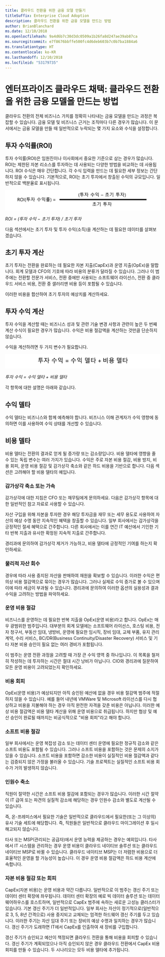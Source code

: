 ```yaml
---
title: 클라우드 전환을 위한 금융 모델 만들기
titleSuffix: Enterprise Cloud Adoption
description: 클라우드 전환을 위한 금융 모델을 만드는 방법
author: BrianBlanchard
ms.date: 12/10/2018
ms.openlocfilehash: 9a4d6b7c30d3dc0509a1b26fa8d247ae39ab87ca
ms.sourcegitcommit: e7f8676bbffe500fc4d6deb603b7c0b7ba1884a6
ms.translationtype: HT
ms.contentlocale: ko-KR
ms.lasthandoff: 12/10/2018
ms.locfileid: "53179735"
---
```

# <a name="enterprise-cloud-adoption-how-to-create-a-financial-model-for-cloud-transformation"></a>엔터프라이즈 클라우드 채택: 클라우드 전환을 위한 금융 모델을 만드는 방법

클라우드 전환의 전체 비즈니스 가치를 정확히 나타내는 금융 모델을 만드는 과정은 복잡할 수 있습니다. 금융 모델 및 비즈니스 근거는 조직마다 다른 경우가 많습니다. 이 문서에서는 금융 모델을 만들 때 일반적으로 누락되는 몇 가지 요소와 수식을 설정합니다.

## <a name="return-on-investment-roi"></a>투자 수익률(ROI)

투자 수익률(ROI)은 임원진이나 이사회에서 중요한 기준으로 삼는 경우가 많습니다. ROI는 제한된 자본 리소스를 투자하는 데 사용되는 다양한 방법을 비교하는 데 사용됩니다. ROI 수식은 매우 간단합니다. 각 수식 입력을 만드는 데 필요한 세부 정보는 간단하지 않을 수 있습니다. 기본적으로, ROI는 초기 투자에서 창출된 수익의 규모입니다. 일반적으로 백분율로 표시됩니다.

![투자 수익률(ROI) = (투자 수익 – 투자 비용) / 투자 비용](../_images/formula-roi.png)

<!-- markdownlint-disable MD036 -->
*ROI = (투자 수익 &minus; 초기 투자) / 초기 투자*
<!-- markdownlint-enable MD036 -->

다음 섹션에서는 초기 투자 및 투자 수익(소득)을 계산하는 데 필요한 데이터를 살펴보겠습니다.

## <a name="calculating-initial-investment"></a>초기 투자 계산

초기 투자는 전환을 완료하는 데 필요한 자본 지출(CapEx)과 운영 지출(OpEx)을 말합니다. 회계 모델과 CFO의 기호에 따라 비용의 분류가 달라질 수 있습니다. 그러나 이 범주에는 전환할 전문가 서비스, 전환 중에만 사용되는 소프트웨어 라이선스, 전환 중 클라우드 서비스 비용, 전환 중 샐러리맨 비용 등이 포함될 수 있습니다.

이러한 비용을 합산하여 초기 투자의 예상치를 계산하세요.

## <a name="calculating-the-gain-from-investment"></a>투자 수익 계산

투자 수익을 계산할 때는 비즈니스 성과 및 관련 기술 변경 사항과 관련이 높은 두 번째 계산 수식이 필요한 경우가 많습니다. 수익은 비용 절감액을 계산하는 것만큼 단순하지 않습니다.

수익을 계산하려면 두 가지 변수가 필요합니다.

![투자 수익 = 수익 델타 + 비용 델타](../_images/formula-gain-from-investment.png)

<!-- markdownlint-disable MD036 -->
*투자 수익 = 수익 델타 + 비용 델타*
<!-- markdownlint-enable MD036 -->

각 항목에 대한 설명은 아래와 같습니다.

## <a name="revenue-delta"></a>수익 델타

수익 델타는 비즈니스와 함께 예측해야 합니다. 비즈니스 이해 관계자가 수익 영향에 동의하면 이를 사용하여 수익 상태를 개선할 수 있습니다.

## <a name="cost-deltas"></a>비용 델타

비용 델타는 전환의 결과로 얻게 될 증가량 또는 감소량입니다. 비용 델타에 영향을 줄 수 있는 독립 변수는 여러 가지가 있습니다. 수익은 주로 자본 비용 절감, 비용 방지, 비용 회피, 운영 비용 절감 및 감가상각 축소와 같은 하드 비용을 기반으로 합니다. 다음 섹션은 고려해야 할 비용 델타의 예입니다.

### <a name="depreciation-reductions-or-acceleration"></a>감가상각 축소 또는 가속

감가상각에 대한 지침은 CFO 또는 재무팀에게 문의하세요. 다음은 감가상각 항목에 대한 일반적인 참고 자료로 사용할 수 있습니다.

자산 구입을 위해 자본을 투자한 경우 해당 투자금을 재무 또는 세무 용도로 사용하여 자산의 예상 수명 동안 지속적인 혜택을 창출할 수 있습니다. 일부 회사에서는 감가상각을 긍정적인 절세 혜택으로 간주합니다. 다른 회사에서는 이를 연간 IT 예산에서 기인한 기타 반복 지출과 유사한 확정된 지속적 지출로 간주합니다.

경리과에 문의하여 감가상각 제거가 가능하고, 비용 델타에 긍정적인 기여를 하는지 확인하세요.

### <a name="physical-asset-recovery"></a>물리적 자산 회수

경우에 따라 사용 중지된 자산을 판매하여 재원을 확보할 수 있습니다. 이러한 수익은 편의상 비용 절감액으로 묶이는 경우가 많습니다. 그러나 실제로 수익 증가로 볼 수 있으며 이에 따라 세금이 부과될 수 있습니다. 경리과에 문의하여 이러한 옵션의 실용성과 결과 수익을 고려하는 방법을 파악하세요.

### <a name="operational-cost-reductions"></a>운영 비용 절감

비즈니스를 운영하는 데 필요한 반복 지출을 OpEx(운영 비용)라고 합니다. OpEx는 매우 광범위한 범주입니다. 대부분의 회계 모델에는 소프트웨어 라이선스, 호스팅 비용, 전자 청구서, 부동산 임대, 냉방비, 운영에 필요한 임시직, 장비 임대, 교체 부품, 유지 관리 계약, 수리 서비스, BC/DR(Business Continuity/Disaster Recovery) 서비스 및 기타 자본 비용 승인이 필요 없는 여러 경비가 포함됩니다.

이 범주는 운영 전환 과정을 고려할 때 가장 큰 수익 영역 중 하나입니다. 이 목록을 철저히 작성하는 데 투자하는 시간은 절대 시간 낭비가 아닙니다. CIO와 경리과에 질문하여 모든 운영 비용이 고려되었는지 확인하세요.

### <a name="cost-avoidance"></a>비용 회피

OpEx(운영 비용)가 예상되지만 아직 승인된 예산에 없을 경우 비용 절감액 범주에 적절하지 않을 수 있습니다. 예를 들어 내년에 VMWare 및 Microsoft 라이선스를 다시 협상하고 비용을 지불해야 하는 경우 아직 완전한 자격을 갖춘 비용은 아닙니다. 이러한 예상 비용 절감액은 비용 델타 계산을 위해 운영 비용으로 취급됩니다. 하지만 협상 및 예산 승인이 완료될 때까지는 비공식적으로 "비용 회피"라고 해야 합니다.

### <a name="soft-cost-reductions"></a>소프트 비용 절감

일부 회사에서는 운영 복잡성 감소 또는 데이터 센터 운영에 필요한 정규직 감소와 같은 소프트 비용도 포함될 수 있습니다. 그러나 소프트 비용을 포함하는 것은 문제의 소지가 있을 수 있습니다. 소프트 비용을 포함하면 감소한 비용이 실질적인 비용 절감액과 같다는 검증되지 않은 가정을 불러올 수 있습니다. 기술 프로젝트는 실질적인 소프트 비용 회수가 거의 발생하지 않습니다.

### <a name="headcount-reductions"></a>인원수 축소

직원이 절약한 시간은 소프트 비용 절감에 포함되는 경우가 많습니다. 이러한 시간 절약이 IT 급여 또는 파견의 실질적 감소에 해당하는 경우 인원수 감소와 별도로 계산될 수 있습니다.

즉, 온-프레미스에서 필요한 기술은 일반적으로 클라우드에서 필요한(또는 그 이상의) 유사 기술 세트에 해당합니다. 즉, 직원들은 일반적으로 클라우드 마이그레이션 후 일시 해고되지 않습니다.

타사 또는 MSP(관리되는 공급자)에서 운영 능력을 제공하는 경우는 예외입니다. 타사에서 IT 시스템을 관리하는 경우 운영 비용이 클라우드 네이티브 솔루션 또는 클라우드 네이티브 MSP로 바뀔 수 있습니다. 클라우드 네이티브 MSP는 더 저렴한 비용으로 더 효율적인 운영을 할 가능성이 높습니다. 이 경우 운영 비용 절감액은 하드 비용 계산에 속합니다.

### <a name="capital-expense-reductions-or-avoidance"></a>자본 비용 절감 또는 회피

CapEx(자본 비용)는 운영 비용과 약간 다릅니다. 일반적으로 이 범주는 갱신 주기 또는 데이터 센터 확장에 좌우됩니다. 데이터 센터 확장의 예로 빅 데이터 솔루션 또는 데이터 웨어하우스를 호스트하며, 일반적으로 CapEx 범주에 속하는 새로운 고성능 클러스터가 있습니다. 기본 갱신 주기가 더 일반적입니다. 일부 회사는 자산이 정기적으로(일반적으로 3, 5, 8년 간격으로) 사용 중지되고 교체되는 엄격한 하드웨어 갱신 주기를 두고 있습니다. 이러한 주기는 자산 임대 주기 또는 장비의 예상 수명과 일치하는 경우가 많습니다. 갱신 주기가 도래하면 IT에서 CapEx를 인출하여 새 장비를 구입합니다.

갱신 주기가 승인되고 예산이 책정되면 클라우드 전환을 통해 비용을 회피할 수 있습니다. 갱신 주기가 계획되었으나 아직 승인되지 않은 경우 클라우드 전환에서 CapEx 비용 회피를 만들 수 있습니다. 두 시나리오는 모두 비용 델타에 추가됩니다.
